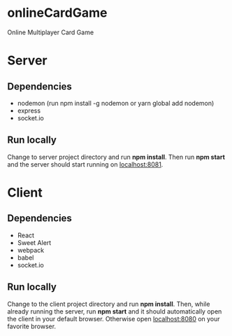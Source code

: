 # onlineCardGame
Online Multiplayer Card Game

# Server
## Dependencies
- nodemon (run npm install -g nodemon or yarn global add nodemon)
- express
- socket.io
## Run locally
Change to server project directory and run **npm install**. Then run **npm start** and the server should start running on [localhost:8081](http://localhost:8081).

# Client
## Dependencies
- React
- Sweet Alert
- webpack
- babel
- socket.io
## Run locally
Change to the client project directory and run **npm install**. Then, while already running the server, run **npm start** and it should automatically open the client in your default browser. Otherwise open [localhost:8080](http://localhost:8080) on your favorite browser.